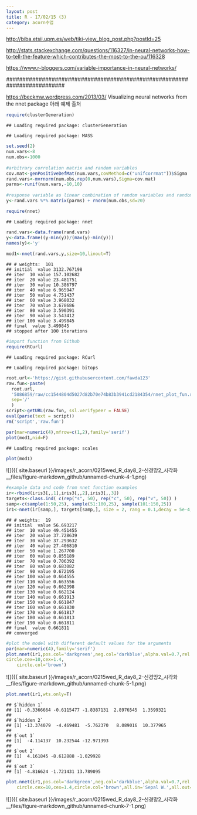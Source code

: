 ```yaml
---
layout: post
title: R - 17/02/15 (3)
category: acorn수업
---
```


<http://biba.etsii.upm.es/web/tiki-view_blog_post.php?postId=25>

<http://stats.stackexchange.com/questions/116327/in-neural-networks-how-to-tell-the-feature-which-contributes-the-most-to-the-ou/116328>

<https://www.r-bloggers.com/variable-importance-in-neural-networks/>

########################################################################## 

<https://beckmw.wordpress.com/2013/03/> Visualizing neural networks from the nnet package 아래 예제 출처

``` r
require(clusterGeneration)
```

    ## Loading required package: clusterGeneration

    ## Loading required package: MASS

``` r
set.seed(2)
num.vars<-8
num.obs<-1000
 
#arbitrary correlation matrix and random variables
cov.mat<-genPositiveDefMat(num.vars,covMethod=c("unifcorrmat"))$Sigma
rand.vars<-mvrnorm(num.obs,rep(0,num.vars),Sigma=cov.mat)
parms<-runif(num.vars,-10,10)
 
#response variable as linear combination of random variables and random error term
y<-rand.vars %*% matrix(parms) + rnorm(num.obs,sd=20)
```

``` r
require(nnet)
```

    ## Loading required package: nnet

``` r
rand.vars<-data.frame(rand.vars)
y<-data.frame((y-min(y))/(max(y)-min(y)))
names(y)<-'y'
 
mod1<-nnet(rand.vars,y,size=10,linout=T)
```

    ## # weights:  101
    ## initial  value 3132.767198 
    ## iter  10 value 157.102682
    ## iter  20 value 23.481751
    ## iter  30 value 10.386797
    ## iter  40 value 6.965947
    ## iter  50 value 4.751437
    ## iter  60 value 3.968032
    ## iter  70 value 3.678686
    ## iter  80 value 3.590391
    ## iter  90 value 3.543412
    ## iter 100 value 3.499845
    ## final  value 3.499845 
    ## stopped after 100 iterations

``` r
#import function from Github
require(RCurl)
```

    ## Loading required package: RCurl

    ## Loading required package: bitops

``` r
root.url<-'https://gist.githubusercontent.com/fawda123'
raw.fun<-paste(
  root.url,
  '5086859/raw/cc1544804d5027d82b70e74b83b3941cd2184354/nnet_plot_fun.r',
  sep='/'
  )
script<-getURL(raw.fun, ssl.verifypeer = FALSE)
eval(parse(text = script))
rm('script','raw.fun')
```

``` r
par(mar=numeric(4),mfrow=c(1,2),family='serif')
plot(mod1,nid=F)
```

    ## Loading required package: scales

``` r
plot(mod1)
```

![]({{ site.baseurl }}/images/r_acorn/0215wed_R_day8_2-신경망2_시각화__files/figure-markdown_github/unnamed-chunk-4-1.png)

``` r
#example data and code from nnet function examples
ir<-rbind(iris3[,,1],iris3[,,2],iris3[,,3])
targets<-class.ind( c(rep("s", 50), rep("c", 50), rep("v", 50)) )
samp<-c(sample(1:50,25), sample(51:100,25), sample(101:150,25))
ir1<-nnet(ir[samp,], targets[samp,], size = 2, rang = 0.1,decay = 5e-4, maxit = 200)
```

    ## # weights:  19
    ## initial  value 56.693217 
    ## iter  10 value 49.451455
    ## iter  20 value 37.728639
    ## iter  30 value 37.293632
    ## iter  40 value 27.406810
    ## iter  50 value 1.267700
    ## iter  60 value 0.855189
    ## iter  70 value 0.706392
    ## iter  80 value 0.683082
    ## iter  90 value 0.672195
    ## iter 100 value 0.664555
    ## iter 110 value 0.663556
    ## iter 120 value 0.662398
    ## iter 130 value 0.662124
    ## iter 140 value 0.661913
    ## iter 150 value 0.661847
    ## iter 160 value 0.661830
    ## iter 170 value 0.661817
    ## iter 180 value 0.661813
    ## iter 190 value 0.661811
    ## final  value 0.661811 
    ## converged

``` r
#plot the model with different default values for the arguments
par(mar=numeric(4),family='serif')
plot.nnet(ir1,pos.col='darkgreen',neg.col='darkblue',alpha.val=0.7,rel.rsc=15,
circle.cex=10,cex=1.4,
    circle.col='brown')
```

![]({{ site.baseurl }}/images/r_acorn/0215wed_R_day8_2-신경망2_시각화__files/figure-markdown_github/unnamed-chunk-5-1.png)

``` r
plot.nnet(ir1,wts.only=T)
```

    ## $`hidden 1`
    ## [1] -0.3366664 -0.6115477 -1.8387131  2.8976545  1.3599321
    ## 
    ## $`hidden 2`
    ## [1] -13.374079  -4.469481  -5.762370   8.089016  10.377965
    ## 
    ## $`out 1`
    ## [1]  -4.114137  10.232544 -12.971393
    ## 
    ## $`out 2`
    ## [1]  4.161845 -8.612888 -1.029928
    ## 
    ## $`out 3`
    ## [1] -4.816624 -1.721431 13.789095

``` r
plot.nnet(ir1,pos.col='darkgreen',neg.col='darkblue',alpha.val=0.7,rel.rsc=15,
    circle.cex=10,cex=1.4,circle.col='brown',all.in='Sepal W.',all.out='v')
```

![]({{ site.baseurl }}/images/r_acorn/0215wed_R_day8_2-신경망2_시각화__files/figure-markdown_github/unnamed-chunk-7-1.png)
